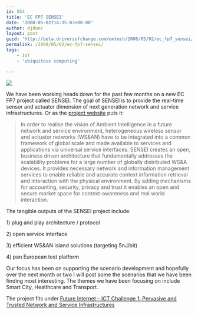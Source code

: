 ```yaml
---
id: 554
title: 'EC FP7 SENSEI'
date: '2008-05-02T14:35:03+00:00'
author: djdunc
layout: post
guid: 'http://beta.driversofchange.com/emtech/2008/05/02/ec_fp7_sensei/'
permalink: /2008/05/02/ec-fp7-sensei/
tags:
    - IoT
    - 'ubiquitous computing'

---
```


[![](https://web.archive.org/web/20140722014553if_/http://www.ict-sensei.org/templates/content_portal/images/sensei_logo.png)](https://web.archive.org/web/20140702224601/www.ict-sensei.org/)

We have been working heads down for the past few months on a new EC FP7 project called SENSEI. The goal of SENSEI is to provide the real-time sensor and actuator dimension of next generation network and service infrastructures. Or as the [project website](https://web.archive.org/web/20140702224601/www.ict-sensei.org/) puts it:

> In order to realise the vision of Ambient Intelligence in a future network and service environment, heterogeneous wireless sensor and actuator networks (WS&amp;AN) have to be integrated into a common framework of global scale and made available to services and applications via universal service interfaces. SENSEI creates an open, business driven architecture that fundamentally addresses the scalability problems for a large number of globally distributed WS&amp;A devices. It provides necessary network and information management services to enable reliable and accurate context information retrieval and interaction with the physical environment. By adding mechanisms for accounting, security, privacy and trust it enables an open and secure market space for context-awareness and real world interaction.

The tangible outputs of the SENSEI project include:

1\) plug and play architecture / protocol

2\) open service interface

3\) efficient WS&amp;AN island solutions (targeting 5nJ/bit)

4\) pan European test platform

Our focus has been on supporting the scenario development and hopefully over the next month or two I will post some the scenarios that we have been finding most interesting. The themes we have been focusing on include Smart City, Healthcare and Transport.

The project fits under [Future Internet – ICT Challenge 1: Pervasive and Trusted Network and Service Infrastructures](http://cordis.europa.eu/fp7/ict/programme/challenge1_en.html)